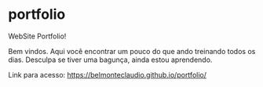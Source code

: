 # portfolio
WebSite Portfolio!

Bem vindos. Aqui você encontrar um pouco do que ando treinando todos os dias. Desculpa se tiver uma bagunça, ainda estou aprendendo.

Link para acesso: https://belmonteclaudio.github.io/portfolio/

